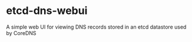 # etcd-dns-webui
A simple web UI for viewing DNS records stored in an etcd datastore used by CoreDNS
